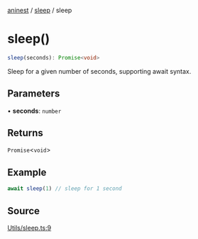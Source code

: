 [aninest](../../index.md) / [sleep](../index.md) / sleep

# sleep()

```ts
sleep(seconds): Promise<void>
```

Sleep for a given number of seconds, supporting await syntax.

## Parameters

• **seconds**: `number`

## Returns

`Promise`\<`void`\>

## Example

```ts
await sleep(1) // sleep for 1 second
```

## Source

[Utils/sleep.ts:9](https://github.com/plexigraph/aninest/blob/9c9889e/src/Utils/sleep.ts#L9)
